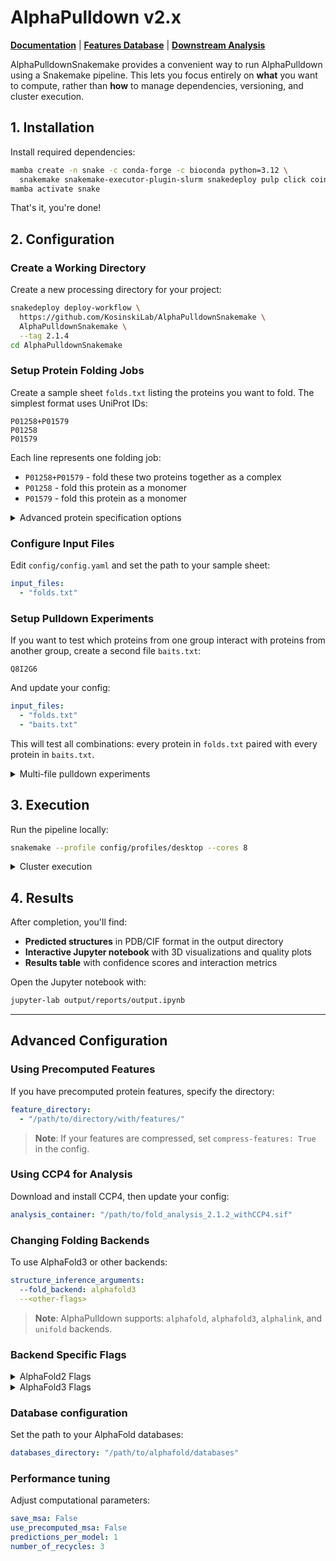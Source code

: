 # AlphaPulldown v2.x

**[Documentation](https://github.com/KosinskiLab/AlphaPulldown/wiki)** | **[Features Database](https://github.com/KosinskiLab/AlphaPulldown/wiki/Features-Database)** | **[Downstream Analysis](https://github.com/KosinskiLab/AlphaPulldown/wiki/Downstream-Analysis)**

AlphaPulldownSnakemake provides a convenient way to run AlphaPulldown using a Snakemake pipeline. This lets you focus entirely on **what** you want to compute, rather than **how** to manage dependencies, versioning, and cluster execution.

## 1. Installation

Install required dependencies:

```bash
mamba create -n snake -c conda-forge -c bioconda python=3.12 \
  snakemake snakemake-executor-plugin-slurm snakedeploy pulp click coincbc
mamba activate snake
```

That's it, you're done!

## 2. Configuration

### Create a Working Directory

Create a new processing directory for your project:

```bash
snakedeploy deploy-workflow \
  https://github.com/KosinskiLab/AlphaPulldownSnakemake \
  AlphaPulldownSnakemake \
  --tag 2.1.4
cd AlphaPulldownSnakemake
```

### Setup Protein Folding Jobs

Create a sample sheet `folds.txt` listing the proteins you want to fold. The simplest format uses UniProt IDs:

```
P01258+P01579
P01258
P01579
```

Each line represents one folding job:
- `P01258+P01579` - fold these two proteins together as a complex
- `P01258` - fold this protein as a monomer
- `P01579` - fold this protein as a monomer

<details>
<summary>Advanced protein specification options</summary>

You can also specify:
- **FASTA file paths** instead of UniProt IDs: `/path/to/protein.fasta`
- **Specific residue regions**: `Q8I2G6:1-100` (residues 1-100 only)
- **Multiple copies**: `Q8I2G6:2` (dimer of the same protein)
- **Combinations**: `Q8I2G6:2:1-100+Q8I5K4` (dimer of residues 1-100 plus another protein)

</details>

### Configure Input Files

Edit `config/config.yaml` and set the path to your sample sheet:

```yaml
input_files:
  - "folds.txt"
```

### Setup Pulldown Experiments

If you want to test which proteins from one group interact with proteins from another group, create a second file `baits.txt`:

```
Q8I2G6
```

And update your config:

```yaml
input_files:
  - "folds.txt"
  - "baits.txt"
```

This will test all combinations: every protein in `folds.txt` paired with every protein in `baits.txt`.

<details>
<summary>Multi-file pulldown experiments</summary>

You can extend this logic to create complex multi-partner interaction screens by adding more input files. For example, with three files:

```yaml
input_files:
  - "proteins_A.txt"  # 5 proteins
  - "proteins_B.txt"  # 3 proteins
  - "proteins_C.txt"  # 2 proteins
```

This will generate all possible combinations across the three groups, creating 5×3×2 = 30 different folding jobs. Each job will contain one protein from each file, allowing you to systematically explore higher-order protein complex formation.

**Note**: The number of combinations grows multiplicatively, so be mindful of computational costs with many files.

</details>

## 3. Execution

Run the pipeline locally:

```bash
snakemake --profile config/profiles/desktop --cores 8
```

<details>
<summary>Cluster execution</summary>

For running on a SLURM cluster, use the executor plugin:

```bash
screen -S snakemake_session
snakemake \
  --executor slurm \
  --profile config/profiles/slurm \
  --jobs 200 \
  --restart-times 5
```

Detach with `Ctrl + A` then `D`. Reattach later with `screen -r snakemake_session`.

</details>

## 4. Results

After completion, you'll find:
- **Predicted structures** in PDB/CIF format in the output directory
- **Interactive Jupyter notebook** with 3D visualizations and quality plots
- **Results table** with confidence scores and interaction metrics

Open the Jupyter notebook with:
```bash
jupyter-lab output/reports/output.ipynb
```

---

## Advanced Configuration

### Using Precomputed Features

If you have precomputed protein features, specify the directory:

```yaml
feature_directory:
  - "/path/to/directory/with/features/"
```

> **Note**: If your features are compressed, set `compress-features: True` in the config.

### Using CCP4 for Analysis

Download and install CCP4, then update your config:

```yaml
analysis_container: "/path/to/fold_analysis_2.1.2_withCCP4.sif"
```

### Changing Folding Backends

To use AlphaFold3 or other backends:

```yaml
structure_inference_arguments:
  --fold_backend: alphafold3
  --<other-flags>
```

> **Note**: AlphaPulldown supports: `alphafold`, `alphafold3`, `alphalink`, and `unifold` backends.

### Backend Specific Flags

<details>
<summary>AlphaFold2 Flags</summary>

`compress_result_pickles = {[False], True}` — Whether the result pickles are going to be gzipped.
`remove_result_pickles = {[False], True}` — Whether the result pickles are going to be removed.
`` — 
`remove_keys_from_pickles = {[True], False}` — Whether to remove aligned_confidence_probs, distogram and masked_msa from pickles
`` — 
`` — 
`` — 
`` — 
`` — 
`` — 
`` — 
`` — 
`` — 
`` — 
`` — 
`num_cycle = [3]` — Number of recycles
`num_predictions_per_model = [1]` — Number of predictions per model
`` — 
`use_ap_style = {False], True}` — Change output directory to include a description of the fold as seen in previous alphapulldown versions.
`` — 
`` — 

</details>

<details>
<summary>AlphaFold3 Flags</summary>

</details>

### Database configuration

Set the path to your AlphaFold databases:

```yaml
databases_directory: "/path/to/alphafold/databases"
```

### Performance tuning

Adjust computational parameters:

```yaml
save_msa: False
use_precomputed_msa: False
predictions_per_model: 1
number_of_recycles: 3
```

